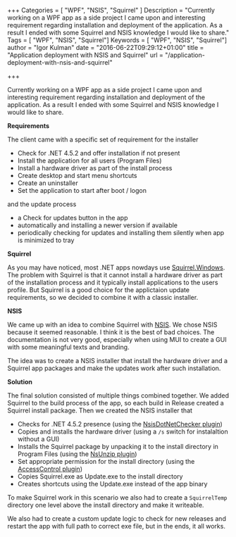 +++
Categories = [ "WPF", "NSIS", "Squirrel" ]
Description = "Currently working on a WPF app as a side project I came upon and interesting requirement regarding installation and deployment of the application. As a result I ended with some Squirrel and NSIS knowledge I would like to share."
Tags = [ "WPF", "NSIS", "Squirrel"]
Keywords = [ "WPF", "NSIS", "Squirrel"]
author = "Igor Kulman"
date = "2016-06-22T09:29:12+01:00"
title = "Application deployment with NSIS and Squirrel"
url = "/application-deployment-with-nsis-and-squirrel"

+++

Currently working on a WPF app as a side project I came upon and interesting requirement regarding installation and deployment of the application. As a result I ended with some Squirrel and NSIS knowledge I would like to share.

<!--more-->

**Requirements**

The client came with a specific set of requirement for the installer

- Check for .NET 4.5.2 and offer installation if not present
- Install the application for all users (Program Files)
- Install a hardware driver as part of the install process
- Create desktop and start menu shortcuts
- Create an uninstaller
- Set the application to start after boot / logon

and the update process

- a Check for updates button in the app
- automatically and installing a newer version if available
- periodically checking for updates and installing them silently when app is minimized to tray

**Squirrel**

As you may have noticed, most .NET apps nowdays use [Squirrel.Windows](https://github.com/Squirrel/Squirrel.Windows). The problem with Squirrel is that it cannot install a hardware driver as part of the installation process and it typically install applications to the users profile. But Squirrel is a good choice for the applictaion update requirements, so we decided to combine it with a classic installer.

**NSIS**

We came up with an idea to combine Squirrel with [NSIS](http://nsis.sourceforge.net/Main_Page). We chose NSIS because it seemed reasonable. I think it is the best of bad choices. The documentation is not very good, especially when using MUI to create a GUI with some meaningful texts and branding.

The idea was to create a NSIS installer that install the hardware driver and a Squirrel app packages and make the updates work after such installation.

**Solution**

The final solution consisted of multiple things combined together. We added Squirrel to the build process of the app, so each build in Release created a Squirrel install package. Then we created the NSIS installer that

- Checks for .NET 4.5.2 presence (using the [NsisDotNetChecker plugin](https://github.com/ReVolly/NsisDotNetChecker))
- Copies and installs the hardware driver (using a `/s` switch for instalaltion without a GUI)
- Installs the Squirrel package by unpacking it to the install directory in Program Files (using the [NsUnzip plugin](http://nsis.sourceforge.net/NsUnzip_plugin))
- Set appropriate permission for the install directory (using the [AccessControl plugin](http://nsis.sourceforge.net/AccessControl_plug-in))
- Copies Squirrel.exe as Update.exe to the install directory
- Creates shortcuts using the Update.exe instead of the app binary

To make Squirrel work in this scenario we also had to create a `SquirrelTemp` directory one level above the install directory and make it writeable. 

We also had to create a custom update logic to check for new releases and restart the app with full path to correct exe file, but in the ends, it all works.
